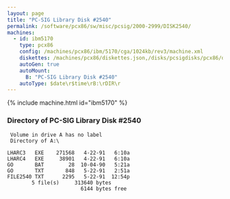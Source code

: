 ```yaml
---
layout: page
title: "PC-SIG Library Disk #2540"
permalink: /software/pcx86/sw/misc/pcsig/2000-2999/DISK2540/
machines:
  - id: ibm5170
    type: pcx86
    config: /machines/pcx86/ibm/5170/cga/1024kb/rev3/machine.xml
    diskettes: /machines/pcx86/diskettes.json,/disks/pcsigdisks/pcx86/diskettes.json
    autoGen: true
    autoMount:
      B: "PC-SIG Library Disk #2540"
    autoType: $date\r$time\rB:\rDIR\r
---
```


{% include machine.html id="ibm5170" %}

### Directory of PC-SIG Library Disk #2540

     Volume in drive A has no label
     Directory of A:\

    LHARC3   EXE    271568   4-22-91   6:10a
    LHARC4   EXE     38901   4-22-91   6:10a
    GO       BAT        28  10-04-90   5:21a
    GO       TXT       848   5-22-91   2:51a
    FILE2540 TXT      2295   5-22-91  12:54p
            5 file(s)     313640 bytes
                            6144 bytes free
